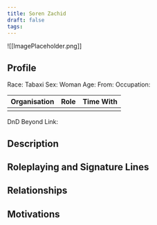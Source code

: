 ```yaml
---
title: Soren Zachid
draft: false
tags:
---
```

![[ImagePlaceholder.png]]

## Profile
Race: Tabaxi
Sex: Woman
Age:
From:
Occupation:

| Organisation | Role | Time With |
| ------------ | ---- | --------- |
|              |      |           

DnD Beyond Link:

## Description

## Roleplaying and Signature Lines

## Relationships

## Motivations

